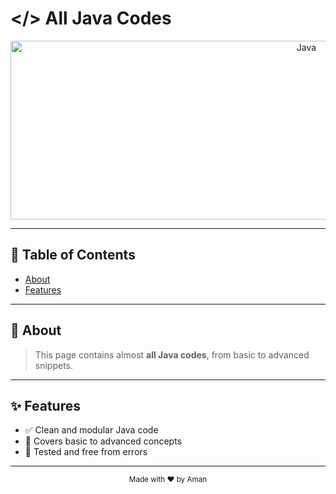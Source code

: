 # </> All Java Codes

<p align="center">
  <img width="931" height="286" alt="Java" src="https://github.com/user-attachments/assets/522d9d79-037a-4e80-aba4-cffa401859e9" />
</p>

---

## 📑 Table of Contents
- [About](#about)
- [Features](#features)

---

## 📖 About

> This page contains almost **all Java codes**, from basic to advanced snippets.

---

## ✨ Features

- ✅ Clean and modular Java code  
- 🚀 Covers basic to advanced concepts  
- 🔧 Tested and free from errors  

---

<p align="center">
  <sub>Made with ❤️ by Aman</sub>
</p>
